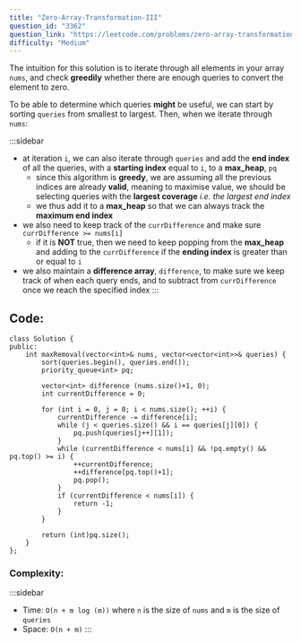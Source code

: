```yaml
---
title: "Zero-Array-Transformation-III"
question_id: "3362"
question_link: "https://leetcode.com/problems/zero-array-transformation-iii/"
difficulty: "Medium"
---
```


The intuition for this solution is to iterate through all elements in your array `nums`,
and check **greedily** whether there are enough queries to convert the element to zero.

To be able to determine which queries **might** be useful, we can start by sorting `queries` from smallest to largest. 
Then, when we iterate through `nums`:

:::sidebar
- at iteration `i`, we can also iterate through `queries` and add the **end index** of all the queries, with a **starting index** equal to `i`, to a **max_heap**, `pq`
    - since this algorithm is **greedy**, we are assuming all the previous indices are already **valid**, meaning to maximise value, we should be selecting queries with the **largest coverage** *i.e. the largest end index*
    - we thus add it to a **max_heap** so that we can always track the **maximum end index**
- we also need to keep track of the `currDifference` and make sure `currDifference >= nums[i]`
    - if it is **NOT** true, then we need to keep popping from the **max_heap** and adding to the `currDifference` if the **ending index** is greater than or equal to `i`
- we also maintain a **difference array**, `difference`, to make sure we keep track of when each query ends, and to subtract from `currDifference` once we reach the specified index
:::

## Code<span>:</span>

```{.cpp}
class Solution {
public:
    int maxRemoval(vector<int>& nums, vector<vector<int>>& queries) {
        sort(queries.begin(), queries.end());
        priority_queue<int> pq;

        vector<int> difference (nums.size()+1, 0);
        int currentDifference = 0;

        for (int i = 0, j = 0; i < nums.size(); ++i) {
            currentDifference -= difference[i];
            while (j < queries.size() && i == queries[j][0]) {
                pq.push(queries[j++][1]);
            }
            while (currentDifference < nums[i] && !pq.empty() && pq.top() >= i) {
                ++currentDifference;
                ++difference[pq.top()+1];
                pq.pop();
            }
            if (currentDifference < nums[i]) {
                return -1;
            }
        }

        return (int)pq.size();
    }
};
```

### Complexity<span>:</span>

:::sidebar
- Time: `O(n + m log (m))` where `n` is the size of `nums` and `m` is the size of `queries`
- Space: `O(n + m)`
:::
